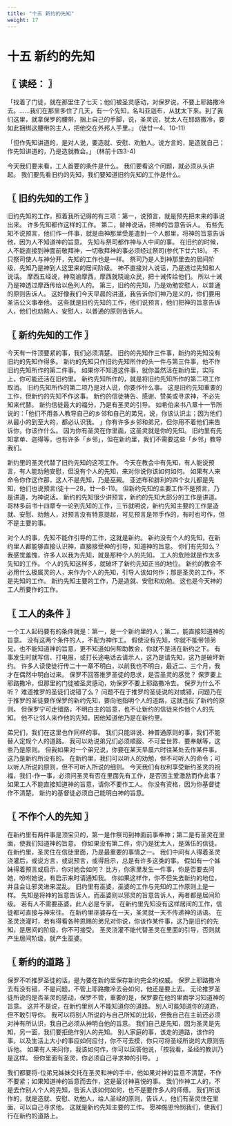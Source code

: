 ```yaml
---
title: "十五 新约的先知"
weight: 17
---
```


# 十五 新约的先知


## 〖 读经： 〗

「找着了门徒，就在那里住了七天；他们被圣灵感动，对保罗说，不要上耶路撒冷去。……我们在那里多住了几天，有一个先知，名叫亚迦布，从犹太下来。到了我们这里，就拿保罗的腰带，捆上自己的手脚，说，圣灵说，犹太人在耶路撒冷，要如此捆绑这腰带的主人，把他交在外邦人手里。」
(徒廿一4、10-11)

「但作先知讲道的，是对人说，要造就、安慰、劝勉人。说方言的，是造就自己；作先知讲道的，乃是造就教会。」
(林前十四3-4)

今天我们要来看，工人首要的条件是什么。
我们要看这个问题，就必须从头讲起。
我们要先看旧约的先知，我们要知道旧约先知的工作是什么。

## 〖 旧约先知的工作 〗

旧约先知的工作，照着我所记得的有三项：第一，说预言，就是预先把未来的事说出来。
许多先知都作这样的工作。
第二，替神说话，把神的旨意告诉人。
有些先知不说预言，他们作一件事，就是由神那里受差遣到一个人那里，将神的旨意告诉他，因为人不知道神的旨意。
先知与祭司都作神与人中间的事。
在旧约的时候，人不能直接到神面前敬拜神，一切敬拜神的事必须经过祭司(参代下廿六18)。
不只祭司使人与神分开，先知的工作也是一样。
祭司乃是人到神那里去的居间阶级，先知乃是神到人这里来的居间阶级。
神不直接对人说话，乃是透过先知和人说话。
摩西五经说，神晓谕摩西，摩西就晓谕众民，把十诫传给他们。
所以十诫乃是神透过摩西传给以色列人的。
第三，旧约的先知，乃是劝勉安慰人，以普通的原则告诉人。
这好像我们今天早晨的讲道，我告诉你们神乃是义的，你们要用圣洁公义事奉他。
这些就是旧约先知的工作，他们说预言，他们把神的旨意告诉人，他们也劝勉人、安慰人，以普通的原则告诉人。

## 〖 新约先知的工作 〗

今天有一件顶要紧的事，我们必须清楚。
旧约的先知作三件事，新约的先知没有旧约的先知作得多。
新约的先知只作旧约先知所作的头一件与第三件事，他不作旧约先知所作的第二件事。
如果你不知道这件事，就你虽然活在新约里，实际上，你可能还活在旧约里。
新约先知所作的，就是将旧约先知所作的第二项工作取消。
旧约先知所作的第二项乃是对人说，你要作什么事。
这是旧约先知重要的工作，但新约的先知不作这事。
新约的信徒祷告、感谢、赞美或寻求神，不必先知来代替。
新约信徒最大的福分，乃是有圣灵的引导。
如希伯来书八章十一节所说的：「他们不用各人教导自己的乡邻和自己的弟兄，说，你该认识主；因为他们从最小的到至大的，都必认识我。
」你有许多乡邻和弟兄，但你用不着他们来告诉你，你该作什么。
因为你有圣灵在你里面，这圣灵就是你的先知。
旧约里有先知拿单、迦得等，也有许多「乡邻」，但在新约里，我们不需要这些「乡邻」教导我们。

新约里的圣灵代替了旧约先知的这项工作。
今天在教会中有先知，有人能说预言，有人能劝勉安慰，但没有个人的先知，来对你说你该如何如何。
如果有人来命令你作这作那，这人不是先知，乃是巫觋。
亚述布和腓利的四个女儿都是先知，他们也说预言(徒十一28，廿一8-11)。
但新约先知的主要工作不是预言，乃是讲道，为神说话。
新约的先知很少讲预言，新约的先知大部分的工作是讲道。
哥林多前书十四章专一论到先知的工作，三节就明说，新约先知主要的工作是造就、安慰、劝勉人，对预言没有特意提起，可见预言是带手作的，有时也可作，但不是主要的事。

对个人的事，先知不能作引导的工作，这就是新约。
新约没有个人的先知，在新约里人都能够直接认识神，直接接受神的引导，知道神的旨意。
你们有先知么？
我感觉羞愧，许多人以我为先知，就是那种个人的先知。
工人的危险就是作太多先知的工作。
个人的先知这样多，就破坏了新约先知正当的地位。
新约的教会不必用什么极属灵的人，来作为个人的先知，引导人该如何作；那是圣灵的工作，不是先知的工作。
新约先知主要的工作，乃是造就、安慰和劝勉。
这也是今天神的工人所要作的工作。

## 〖 工人的条件 〗

一个工人起码要有的条件就是：第一，是一个新约里的人；第二，能直接知道神的旨意。
没有这两个条件的人，不配为神作工。
假使没有先知，你就不能带领弟兄，也不能知道神的旨意，更不知道如何帮助教会，你就不是活在新约之下。
有事发生时就写信、打电报，或打长途电话去请示人，这乃是请先知，这乃是破坏新约。
许多人读使徒行传二十一章不明白，以前我也不明白，最近二、三个月，我才在偶然中明白过来。
保罗不回答推罗圣徒的恳求，是否圣灵的感觉？
保罗要上耶路撒冷，但那里的门徒被圣灵感动，劝保罗不要上耶路撒冷去。
保罗为什么不听？
难道推罗的圣徒们说错了么？
问题不在于推罗的圣徒说的对或错，问题乃在于推罗的圣徒要作保罗的新约先知，要向他指明个人的道路，这就违反了新约的原则。
但保罗宁可走错路，不明白主的旨意，也不让新约的信徒来作他个人的先知。
他不让邻人来作他的先知，因他知道他乃是在新约里。

弟兄们，我们在这里也作同样的事。
我们只能讲说、神普通原则的事，我们不能替人定规个人的道路。
我可以劝说弟兄们必须顺服、不可爱世界、要奉献等，这些乃是原则。
但我如果对一个弟兄说，你要在某天早晨六时往某处去作某件事，这乃是新约所没有的。
在新约里，我们可以听人的劝勉，但不可听人的命令；可以听人所说的原则，但不可听人所说的细则。
今天我们有权利享受新约圣灵的祝福，我们-作一事，必须问圣灵有否在里面先有工作，是否因主爱激励而作此事？
如果工人不能直接知道神的旨意，请你不要作工人。
你没有资格，因为你基督徒作不清楚。
新约的基督徒必须自己能明白神的旨意。

## 〖 不作个人的先知 〗

在新约里有两件事是顶宝贝的，第一是作祭司到神面前事奉神；第二是有圣灵在里面，使我们知道神的旨意。
你如果没有第二件，你乃是犹太人，是落伍的信徒。
在新约里，圣灵住在信徒里面，乃是最重要的事情之一。
我们中间有人得着圣灵浇灌后，或说方言，或说预言，或得启示，总是有许多这类的事。
假如有一个姊妹得着预言或启示，你对她会如何？
比方，你家里发生一件事，你是否要去问她，吩咐她说，有启示来时请通知我。
你如果这样作，你不但失去新约的地位，并且会让邪灵进来混乱。
旧约里有巫婆，巫婆的工作与先知的工作原则上是一样。
先知是将神的旨意告诉人，而巫婆则以邪灵的旨意告诉人，两者都是居间阶级。
若有人不需要巫婆，此人必是专家。
在新约里先知没有这样居间的工作，信徒都可直接与神来往。
在新约里巫婆存在一天，圣灵就一天不传递神的话语。
在圣灵浇灌时，若有得看各种恩赐的弟兄对你说，你该作某件事，这乃是旧约的先知，是居间的阶级，你不可接受。
圣灵浇灌不能代替圣灵在里面的引导，否则就产生居间阶级，就产生巫婆。

## 〖 新约的道路 〗

保罗不听推罗圣徒的话，是为要在新约里保存新约完全的权威。
保罗上耶路撒冷去有没有错，不是问题，不管上耶路撒冷去会如何，他还是要上去。
无论推罗圣徒所说的是否圣灵的感动，保罗不管，重要的是，保罗要在他的里面学习知道神的旨意。
这并不是说，在新约里别人不能知道你的道路。
别人可能知道你的道路，但不敢引导你。
我可以将别人所说的与自己所知的比较，但我自己在主前还必须对神有所认识，我自己必须从神明白他的旨意。
我们自己是先知，因为圣灵是先知，另一面，我们要拒绝作别人的先知。
别人家庭的事，该走的道路，该作的事，以及生活上大小的事应如何应付，你不可去摸，你只可将圣经所说的大原则告诉他。
如果有人来问你，我该如何作，你可以回答他说，「按我看，圣经的教训乃是这样。
但你里面有圣灵，你必须自己寻求神的引导。
」

我们都要将-位弟兄姊妹交托在圣灵和神的手中，他如果对神的旨意不清楚，不作不要紧；如果知道神的旨意而去作，这是最讨神喜悦的事。
我们作神工人的，不是去作别人个人的先知，告诉人该如何如何，也不是要作多人的师傅。
我们所该作的，就是造就、安慰、劝勉人，给人圣经的原则，告诉人，他们有圣灵住在里面，可以自己寻求他。
这就是新约先知主要的工作。
愿神施恩怜悯我们，使我们行在新约的道路上。

